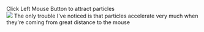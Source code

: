 Click Left Mouse Button to attract particles<br>
![](particles_demo.gif)
The only trouble I've noticed is that particles accelerate very much when they're coming from great distance to the mouse
